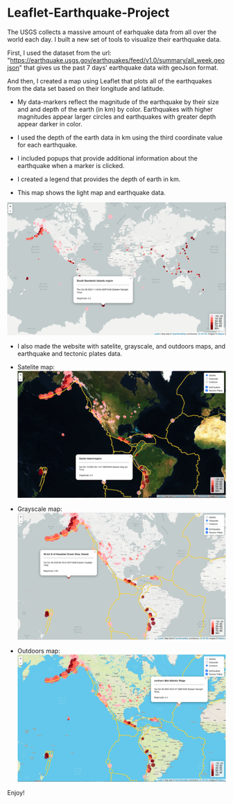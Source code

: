 # Leaflet-Earthquake-Project
The USGS collects a massive amount of earhquake data from all over the world each day. I built a new set of tools to visualize their earthquake data.

First, I used the dataset from the url: "https://earthquake.usgs.gov/earthquakes/feed/v1.0/summary/all_week.geojson" that gives us the past 7 days' earthquake data with geoJson format.

And then, I created a map using Leaflet that plots all of the earthquakes from the data set based on their longitude and latitude.

   * My data-markers reflect the magnitude of the earthquake by their size and and depth of the earth (in km) by color. Earthquakes with higher magnitudes appear larger circles and earthquakes with greater depth appear darker in color.

   * I used the depth of the earth data in km using the third coordinate value for each earthquake.

   * I included popups that provide additional information about the earthquake when a marker is clicked.

   * I created a legend that provides the depth of earth in km.
   
   * This map shows the light map and earthquake data.
   
   ![Step_1_Image](Readme_Images/Step_1_Image.png)
   
  
   * I also made the website with satelite, grayscale, and outdoors maps, and earthquake and tectonic plates data.
   
   * Satelite map:
   ![Satelite_Image](Readme_Images/Step_2_Satelite_Image.png)
   
   
   * Grayscale map:
   ![Grayscale_Image](Readme_Images/Step_2_Grayscale_Image.png)
   
   
   * Outdoors map:
   ![Outdoors_Image](Readme_Images/Step_2_Outdoors_Image.png)
   
 
 Enjoy!
   
   
   
   

